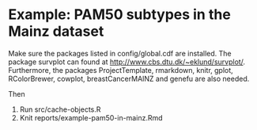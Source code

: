 Example: PAM50 subtypes in the Mainz dataset
============================================

Make sure the packages listed in config/global.cdf are installed.
The package survplot can found at http://www.cbs.dtu.dk/~eklund/survplot/.
Furthermore, the packages ProjectTemplate, rmarkdown, knitr, gplot, 
RColorBrewer, cowplot, breastCancerMAINZ and genefu are also needed.

Then

1. Run src/cache-objects.R
2. Knit reports/example-pam50-in-mainz.Rmd
